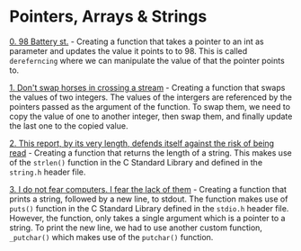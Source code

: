 # Pointers, Arrays & Strings

[0. 98 Battery st.](./0-reset_to_98.c) - Creating a function that takes a pointer to an int as parameter and updates the value it points to to 98. This is called `dereferncing` where we can manipulate the value of that the pointer points to.

[1. Don't swap horses in crossing a stream](./1-swap.c) - Creating a function that swaps the values of two integers. The values of the intergers are referenced by the pointers passed as the argument of the function. To swap them, we need to copy the value of one to another integer, then swap them, and finally update the last one to the copied value.

[2. This report, by its very length, defends itself against the risk of being read](./2-strlen.c) - Creating a function that returns the length of a string. This makes use of the `strlen()` function in the C Standard Library and defined in the `string.h` header file.

[3. I do not fear computers. I fear the lack of them](./3-puts.c) - Creating a function that prints a string, followed by a new line, to stdout. The function makes use of `puts()` function in the C Standard Library defined in the `stdio.h` header file. However, the function, only takes a single argument which is a pointer to a string. To print the new line, we had to use another custom function, `_putchar()` which makes use of the `putchar()` function.


